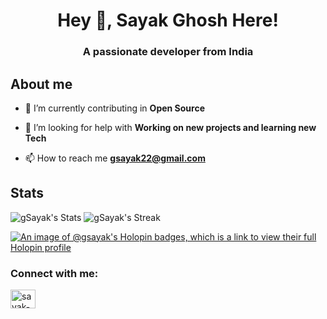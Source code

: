<h1 align="center">Hey 👋, Sayak Ghosh Here!</h1>
<h3 align="center">A passionate developer from India</h3>

<h2>About me</h2>

- 🌱 I’m currently contributing in **Open Source**

- 🤝 I’m looking for help with **Working on new projects and learning new Tech**

- 📫 How to reach me **gsayak22@gmail.com**

<h2> Stats </h2>

![gSayak's Stats](https://github-readme-stats.vercel.app/api?username=gSayak&theme=vue-dark&show_icons=true&hide_border=true&count_private=true) ![gSayak's Streak](https://github-readme-streak-stats.herokuapp.com/?user=gSayak&theme=vue-dark&hide_border=true)


[![An image of @gsayak's Holopin badges, which is a link to view their full Holopin profile](https://holopin.me/gsayak)](https://holopin.io/@gsayak)

<h3 align="left">Connect with me:</h3>
<p align="left">
<a href="https://linkedin.com/in/sayak-ghosh-3b93b6219" target="blank"><img align="center" src="https://raw.githubusercontent.com/rahuldkjain/github-profile-readme-generator/master/src/images/icons/Social/linked-in-alt.svg" alt="sayak-ghosh-3b93b6219" height="30" width="40" /></a>
</p>





